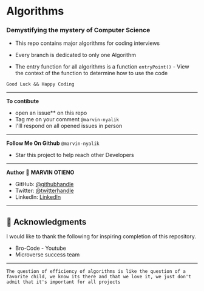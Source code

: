 # Algorithms 
### Demystifying the mystery of Computer Science 
- This repo contains major algorithms for coding interviews

- Every branch is dedicated to only one Algorithm

- The entry function for all algorithms is a function `entryPoint()` - View the context
of the function to determine how to use the code

`Good Luck && Happy Coding`

****

**To contibute** 
- open an issue** on this repo
- Tag me on your comment `@marvin-nyalik`
- I'lll respond on all opened issues in person

****
**Follow Me On Github**
`@marvin-nyalik`
- Star this project to help reach other Developers

****
**Author**
👤 **MARVIN OTIENO**

- GitHub: [@githubhandle](https://github.com/marvin-nyalik/)
- Twitter: [@twitterhandle](https://twitter.com/NyalikMarvin)
- LinkedIn: [LinkedIn](https://www.linkedin.com/in/marvin-otieno-05ba83263/)

****
## 🙏 Acknowledgments <a name="acknowledgements"></a>

I would like to thank the following for inspiring completion of this repository.
- Bro-Code - Youtube
- Microverse success team

****
`The question of efficiency of algorithms is like the question of a favorite child, we know its there and that we love it, we just don't admit that it's important for all projects`
